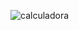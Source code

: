 ![calculadora](https://github.com/agriciosouza/softexaulas/assets/99698837/51629eae-f208-41d5-9844-40e13ea28626)
